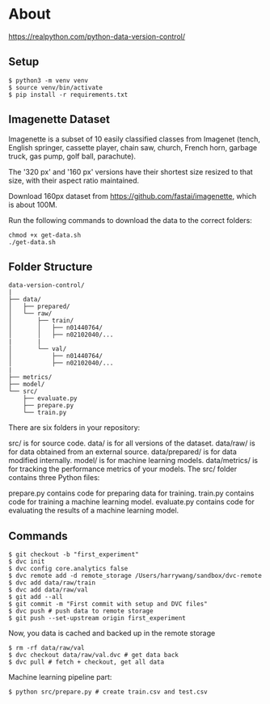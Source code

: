 # About

https://realpython.com/python-data-version-control/

## Setup

```
$ python3 -m venv venv
$ source venv/bin/activate
$ pip install -r requirements.txt
```
## Imagenette Dataset

Imagenette is a subset of 10 easily classified classes from Imagenet (tench, English springer, cassette player, chain saw, church, French horn, garbage truck, gas pump, golf ball, parachute).

The '320 px' and '160 px' versions have their shortest size resized to that size, with their aspect ratio maintained.

Download 160px dataset from https://github.com/fastai/imagenette, which is about 100M.

Run the following commands to download the data to the correct folders:

```
chmod +x get-data.sh
./get-data.sh
```

## Folder Structure

```
data-version-control/
|
├── data/
│   ├── prepared/
│   └── raw/
│       ├── train/
│       │   ├── n01440764/
│       │   ├── n02102040/...
|       |
│       └── val/
│           ├── n01440764/
│           ├── n02102040/...
|
├── metrics/
├── model/
└── src/
    ├── evaluate.py
    ├── prepare.py
    └── train.py
```

There are six folders in your repository:

src/ is for source code.
data/ is for all versions of the dataset.
data/raw/ is for data obtained from an external source.
data/prepared/ is for data modified internally.
model/ is for machine learning models.
data/metrics/ is for tracking the performance metrics of your models.
The src/ folder contains three Python files:

prepare.py contains code for preparing data for training.
train.py contains code for training a machine learning model.
evaluate.py contains code for evaluating the results of a machine learning model.

## Commands

```
$ git checkout -b "first_experiment"
$ dvc init
$ dvc config core.analytics false
$ dvc remote add -d remote_storage /Users/harrywang/sandbox/dvc-remote 
$ dvc add data/raw/train
$ dvc add data/raw/val
$ git add --all
$ git commit -m "First commit with setup and DVC files"
$ dvc push # push data to remote storage
$ git push --set-upstream origin first_experiment
```

Now, you data is cached and backed up in the remote storage

```
$ rm -rf data/raw/val
$ dvc checkout data/raw/val.dvc # get data back 
$ dvc pull # fetch + checkout, get all data 
```

Machine learning pipeline part:

```
$ python src/prepare.py # create train.csv and test.csv
```